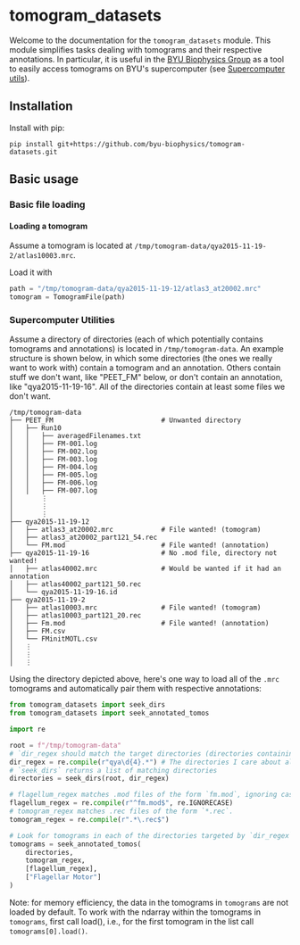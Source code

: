 # tomogram_datasets

Welcome to the documentation for the `tomogram_datasets` module. This module simplifies tasks dealing with tomograms and their respective annotations. In particular, it is useful in the [BYU Biophysics Group](https://byu-biophysics.github.io/) as a tool to easily access tomograms on BYU's supercomputer (see [Supercomputer utils](/supercomputer_utils)).

## Installation
Install with pip:
```shell
pip install git+https://github.com/byu-biophysics/tomogram-datasets.git
```

## Basic usage
### Basic file loading
#### Loading a tomogram

Assume a tomogram is located at `/tmp/tomogram-data/qya2015-11-19-2/atlas10003.mrc`.

Load it with
```python
path = "/tmp/tomogram-data/qya2015-11-19-12/atlas3_at20002.mrc"
tomogram = TomogramFile(path)
```

### Supercomputer Utilities
Assume a directory of directories (each of which potentially contains tomograms and annotations) is located in `/tmp/tomogram-data`. An example structure is shown below, in which some directories (the ones we really want to work with) contain a tomogram and an annotation. Others contain stuff we don't want, like "PEET_FM" below, or don't contain an annotation, like "qya2015-11-19-16". All of the directories contain at least some files we don't want.

```
/tmp/tomogram-data
├── PEET_FM                           # Unwanted directory
│   ├── Run10
│   │   ├── averagedFilenames.txt
│   │   ├── FM-001.log
│   │   ├── FM-002.log
│   │   ├── FM-003.log
│   │   ├── FM-004.log
│   │   ├── FM-005.log
│   │   ├── FM-006.log
│   │   ├── FM-007.log
│       ⋮
│       ⋮
│       ⋮
├── qya2015-11-19-12
│   ├── atlas3_at20002.mrc            # File wanted! (tomogram)
│   ├── atlas3_at20002_part121_54.rec 
│   └── FM.mod                        # File wanted! (annotation)
├── qya2015-11-19-16                  # No .mod file, directory not wanted!
│   ├── atlas40002.mrc                # Would be wanted if it had an annotation
│   ├── atlas40002_part121_50.rec
│   └── qya2015-11-19-16.id           
├── qya2015-11-19-2
│   ├── atlas10003.mrc                # File wanted! (tomogram)
│   ├── atlas10003_part121_20.rec
│   ├── Fm.mod                        # File wanted! (annotation)
│   ├── FM.csv                        
│   └── FMinitMOTL.csv                
│   ⋮ 
│   ⋮
│   ⋮

```

Using the directory depicted above, here's one way to load all of the `.mrc` tomograms and automatically pair them with respective annotations:
```python
from tomogram_datasets import seek_dirs
from tomogram_datasets import seek_annotated_tomos

import re

root = f"/tmp/tomogram-data"
# `dir_regex should match the target directories (directories containing a tomogram and an annotation) within `root`. Often each of these matches represents a "run".
dir_regex = re.compile(r"qya\d{4}.*") # The directories I care about all start with 'qya' and four digits
# `seek_dirs` returns a list of matching directories
directories = seek_dirs(root, dir_regex)

# flagellum_regex matches .mod files of the form `fm.mod`, ignoring case.
flagellum_regex = re.compile(r"^fm.mod$", re.IGNORECASE)
# tomogram_regex matches .rec files of the form `*.rec`.
tomogram_regex = re.compile(r".*\.rec$")

# Look for tomograms in each of the directories targeted by `dir_regex` using the regexes defined above.
tomograms = seek_annotated_tomos(
    directories, 
    tomogram_regex, 
    [flagellum_regex], 
    ["Flagellar Motor"]
)
```

Note: for memory efficiency, the data in the tomograms in `tomograms` are not loaded by default. To work with the ndarray within the tomograms in `tomograms`, first call load(), i.e., for the first tomogram in the list call `tomograms[0].load()`.